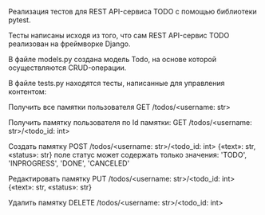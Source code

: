 Реализация тестов для REST API-сервиса TODO с помощью библиотеки pytest. 

Тесты написаны исходя из того, что сам REST API-сервис TODO реализован на фреймворке Django.

В файле models.py создана модель Todo, на основе которой осуществляются CRUD-операции.

В файле tests.py находятся тесты, написанные для управления контентом:

Получить все памятки пользователя GET /todos/<username: str>

Получить памятку пользователя по Id памятки: GET /todos/<username: str>/<todo_id: int>

Создать памятку POST /todos/<username: str>/<todo_id: int> {«text»: str, «status»: str}
поле статус может содержать только значения: 'TODO', 'INPROGRESS', 'DONE', 'CANCELED'

Редактировать памятку PUT /todos/<username: str>/<todo_id: int> {«text»: str, «status»: str}

Удалить памятку DELETE /todos/<username: str>/<todo_id: int>
